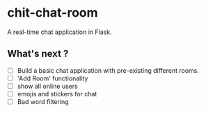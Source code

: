 # chit-chat-room
A real-time chat application in Flask.


## What's next ?
- [ ] Build a basic chat application with pre-existing different rooms.
- [ ] 'Add Room' functionality 
- [ ] show all online users
- [ ] emojis and stickers for chat
- [ ] Bad word filtering
